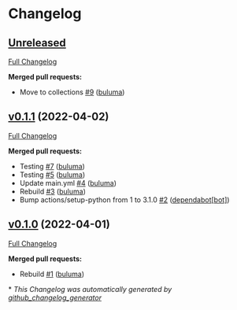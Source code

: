 # Changelog

## [Unreleased](https://github.com/buluma/ansible-role-telegraf/tree/HEAD)

[Full Changelog](https://github.com/buluma/ansible-role-telegraf/compare/v0.1.1...HEAD)

**Merged pull requests:**

- Move to collections [\#9](https://github.com/buluma/ansible-role-telegraf/pull/9) ([buluma](https://github.com/buluma))

## [v0.1.1](https://github.com/buluma/ansible-role-telegraf/tree/v0.1.1) (2022-04-02)

[Full Changelog](https://github.com/buluma/ansible-role-telegraf/compare/v0.1.0...v0.1.1)

**Merged pull requests:**

- Testing [\#7](https://github.com/buluma/ansible-role-telegraf/pull/7) ([buluma](https://github.com/buluma))
- Testing [\#5](https://github.com/buluma/ansible-role-telegraf/pull/5) ([buluma](https://github.com/buluma))
- Update main.yml [\#4](https://github.com/buluma/ansible-role-telegraf/pull/4) ([buluma](https://github.com/buluma))
- Rebuild [\#3](https://github.com/buluma/ansible-role-telegraf/pull/3) ([buluma](https://github.com/buluma))
- Bump actions/setup-python from 1 to 3.1.0 [\#2](https://github.com/buluma/ansible-role-telegraf/pull/2) ([dependabot[bot]](https://github.com/apps/dependabot))

## [v0.1.0](https://github.com/buluma/ansible-role-telegraf/tree/v0.1.0) (2022-04-01)

[Full Changelog](https://github.com/buluma/ansible-role-telegraf/compare/ab69e171f2f330aaf56053e4d96860abdf23d67f...v0.1.0)

**Merged pull requests:**

- Rebuild [\#1](https://github.com/buluma/ansible-role-telegraf/pull/1) ([buluma](https://github.com/buluma))



\* *This Changelog was automatically generated by [github_changelog_generator](https://github.com/github-changelog-generator/github-changelog-generator)*
